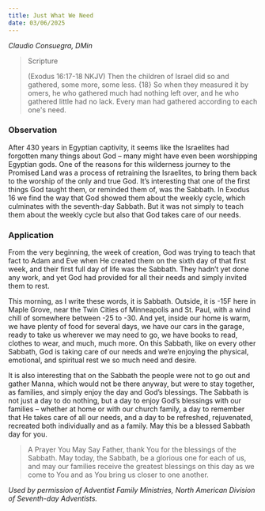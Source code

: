 ```yaml
---
title: Just What We Need
date: 03/06/2025
---
```


_Claudio Consuegra, DMin_

> <p>Scripture</p>
> (Exodus 16:17-18 NKJV) Then the children of Israel did so and gathered, some more, some less. {18} So when they measured it by omers, he who gathered much had nothing left over, and he who gathered little had no lack. Every man had gathered according to each one's need.

### Observation

After 430 years in Egyptian captivity, it seems like the Israelites had forgotten many things about God – many might have even been worshipping Egyptian gods. One of the reasons for this wilderness journey to the Promised Land was a process of retraining the Israelites, to bring them back to the worship of the only and true God. It’s interesting that one of the first things God taught them, or reminded them of, was the Sabbath. In Exodus 16 we find the way that God showed them about the weekly cycle, which culminates with the seventh-day Sabbath. But it was not simply to teach them about the weekly cycle but also that God takes care of our needs.

### Application

From the very beginning, the week of creation, God was trying to teach that fact to Adam and Eve when He created them on the sixth day of that first week, and their first full day of life was the Sabbath. They hadn’t yet done any work, and yet God had provided for all their needs and simply invited them to rest.

This morning, as I write these words, it is Sabbath. Outside, it is -15F here in Maple Grove, near the Twin Cities of Minneapolis and St. Paul, with a wind chill of somewhere between -25 to -30. And yet, inside our home is warm, we have plenty of food for several days, we have our cars in the garage, ready to take us wherever we may need to go, we have books to read, clothes to wear, and much, much more. On this Sabbath, like on every other Sabbath, God is taking care of our needs and we’re enjoying the physical, emotional, and spiritual rest we so much need and desire.

It is also interesting that on the Sabbath the people were not to go out and gather Manna, which would not be there anyway, but were to stay together, as families, and simply enjoy the day and God’s blessings. The Sabbath is not just a day to do nothing, but a day to enjoy God’s blessings with our families – whether at home or with our church family, a day to remember that He takes care of all our needs, and a day to be refreshed, rejuvenated, recreated both individually and as a family. May this be a blessed Sabbath day for you.

> <callout>A Prayer You May Say</callout>
> Father, thank You for the blessings of the Sabbath. May today, the Sabbath, be a glorious one for each of us, and may our families receive the greatest blessings on this day as we come to You and as You bring us closer to one another.

_Used by permission of Adventist Family Ministries, North American Division of Seventh-day Adventists._